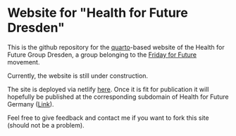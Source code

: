 # Website for "Health for Future Dresden"
This is the github repository for the [quarto]()-based website of the Health for Future Group Dresden, a group belonging to the [Friday for Future](https://en.wikipedia.org/wiki/School_Strike_for_Climate) movement.

Currently, the website is still under construction.

The site is deployed via netlify [here](https://h4f-dresden.netlify.app/). Once it is fit for publication it will hopefully be published at the corresponding subdomain of Health for Future Germany ([Link](http://dresden.healthforfuture.de/)).

Feel free to give feedback and contact me if you want to fork this site (should not be a problem).